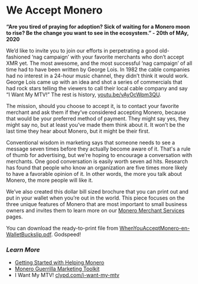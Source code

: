 # We Accept Monero

**“Are you tired of praying for adoption? Sick of waiting for a Monero moon to rise? Be the change you want to see in the ecosystem.” - 20th of MAy, 2020**

We’d like to invite you to join our efforts in perpetrating a good old-fashioned ‘nag campaign’ with your favorite merchants who don’t accept XMR yet. The most awesome, and the most successful ‘nag campaign’ of all time had to have been written by George Lois. In 1982 the cable companies had no interest in a 24-hour music channel, they didn’t think it would work. George Lois came up with an idea and shot a series of commercials that had rock stars telling the viewers to call their local cable company and say “I Want My MTV!” The rest is history, [youtu.be/vAyOcWpm3QU](https://youtu.be/vAyOcWpm3QU?t=71).

The mission, should you choose to accept it, is to contact your favorite merchant and ask them if they’ve considered accepting Monero, because that would be your preferred method of payment. They might say yes, they might say no, but at least you’ve made them think about it. It won’t be the last time they hear about Monero, but it might be their first.

Conventional wisdom in marketing says that someone needs to see a message seven times before they actually become aware of it. That's a rule of thumb for advertising, but we're hoping to encourage a conversation with merchants. One good conversation is easily worth seven ad hits. Research has found that people who know an organization are five times more likely to have a favorable opinion of it. In other words, the more you talk about Monero, the more people will like it.

We’ve also created this dollar bill sized brochure that you can print out and put in your wallet when you’re out in the world. This piece focuses on the three unique features of Monero that are most important to small business owners and invites them to learn more on our [Monero Merchant Services](https://www.monerooutreach.org/merchants/) pages.

You can download the ready-to-print file from [WhenYouAcceptMonero-en-WalletBuckslip.pdf](https://static.monerooutreach.org/img/MoneroMerchants/WhenYouAcceptMonero-en-WalletBuckslip.pdf). Godspeed!

### _Learn More_

- [Getting Started with Helping Monero](https://www.monerooutreach.org/stories/getting-started-helping-monero.html)
- [Monero Guerrilla Marketing Toolkit](https://www.monerooutreach.org/guerrilla-toolkit.html)
- I Want My MTV! [clypd.com/i-want-my-mtv](https://clypd.com/i-want-my-mtv/)
